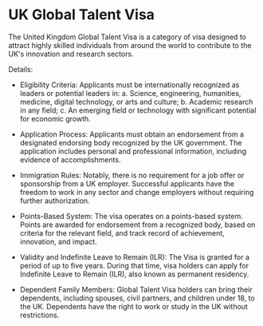 # UK Global Talent Visa

The United Kingdom Global Talent Visa is a category of visa designed to attract highly skilled individuals from around the world to contribute to the UK's innovation and research sectors.

Details:

* Eligibility Criteria: Applicants must be internationally recognized as leaders or potential leaders in: a. Science, engineering, humanities, medicine, digital technology, or arts and culture; b. Academic research in any field; c. An emerging field or technology with significant potential for economic growth.

* Application Process: Applicants must obtain an endorsement from a designated endorsing body recognized by the UK government. The application includes personal and professional information, including evidence of accomplishments.

* Immigration Rules: Notably, there is no requirement for a job offer or sponsorship from a UK employer. Successful applicants have the freedom to work in any sector and change employers without requiring further authorization.

* Points-Based System: The visa operates on a points-based system. Points are awarded for endorsement from a recognized body, based on criteria for the relevant field, and track record of achievement, innovation, and impact.

* Validity and Indefinite Leave to Remain (ILR): The Visa is granted for a period of up to five years. During that time, visa holders can apply for Indefinite Leave to Remain (ILR), also known as permanent residency.

* Dependent Family Members: Global Talent Visa holders can bring their dependents, including spouses, civil partners, and children under 18, to the UK. Dependents have the right to work or study in the UK without restrictions.
